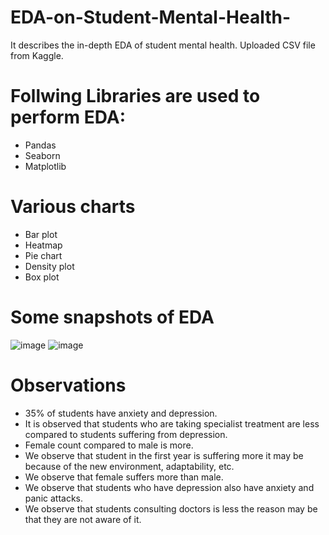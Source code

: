 # EDA-on-Student-Mental-Health-
It describes the in-depth EDA of student mental health.
Uploaded CSV file from Kaggle.

# Follwing Libraries are used to perform EDA:
 
 - Pandas
 - Seaborn
 - Matplotlib

# Various charts
- Bar plot
- Heatmap
- Pie chart
- Density plot
- Box plot

# Some snapshots of EDA
  ![image](https://github.com/AyushiSahu18/EDA-on-Student-Mental-Health-/assets/129952366/f25222f7-4434-4ec5-9cd6-90b0066f3cc9)
  ![image](https://github.com/AyushiSahu18/EDA-on-Student-Mental-Health-/assets/129952366/d636fe24-0ac8-4aca-958b-1cf5be4e78c5)



# Observations
- 35% of students have anxiety and depression.
- It is observed that students who are taking specialist treatment are less compared to students suffering from depression.
- Female count compared to male is more.
- We observe that student in the first year is suffering more it may be because of the new environment, adaptability, etc.
- We observe that female suffers more than male.
- We observe that students who have depression also have anxiety and panic attacks.
- We observe that students consulting doctors is less the reason may be that they are not aware of it.



